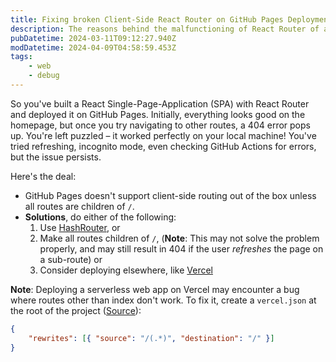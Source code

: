 ```yaml
---
title: Fixing broken Client-Side React Router on GitHub Pages Deployment
description: The reasons behind the malfunctioning of React Router of a React App deployed on GitHub Pages and three strategies to fix this.
pubDatetime: 2024-03-11T09:12:27.940Z
modDatetime: 2024-04-09T04:58:59.453Z
tags:
    - web
    - debug
---
```


So you've built a React Single-Page-Application (SPA) with React Router and deployed it on GitHub Pages. Initially, everything looks good on the homepage, but once you try navigating to other routes, a 404 error pops up. You're left puzzled – it worked perfectly on your local machine! You've tried refreshing, incognito mode, even checking GitHub Actions for errors, but the issue persists.

Here's the deal:

- GitHub Pages doesn't support client-side routing out of the box unless all routes are children of `/`.
- **Solutions**, do either of the following:
    1. Use [HashRouter](https://reactrouter.com/en/main/router-components/hash-router), or
    2. Make all routes children of `/`, (**Note**: This may not solve the problem properly, and may still result in 404 if the user _refreshes_ the page on a sub-route) or
    3. Consider deploying elsewhere, like [Vercel](https://vercel.com/)

**Note**: Deploying a serverless web app on Vercel may encounter a bug where routes other than index don't work. To fix it, create a `vercel.json` at the root of the project ([Source](https://stackoverflow.com/a/65644138/10857172)):

```json
{
    "rewrites": [{ "source": "/(.*)", "destination": "/" }]
}
```
